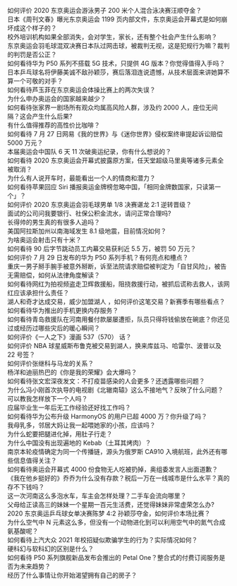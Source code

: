 如何评价 2020 东京奥运会游泳男子 200 米个人混合泳决赛汪顺夺金？  
日本《周刊文春》曝光东京奥运会 1199 页内部文件，东京奥运会开幕式是如何崩坏成这个样子的？  
校外培训机构如果全部消失，会对学生，家长，还有整个社会产生什么影响？  
东京奥运会羽毛球混双决赛日本队过网击球，被裁判无视，这是犯规行为嘛？裁判的判罚是否公正？  
如何看待华为 P50 系列不搭载 5G 技术，只提供 4G 版本？你觉得值得入手吗？  
日本乒乓球名将伊藤美诚不敌孙颖莎，赛后落泪连说遗憾，从技术层面来讲她算不算一个可敬的对手？  
如何看待芦玉菲在东京奥运会体操比赛上的两次失误？  
为什么申办奥运会的国家越来越少？  
如何看待张家界一剧场所有观众均属高风险人群，涉及约 2000 人，座位无间隔？这会产生什么后果?  
有什么值得推荐的高性价比咖啡？  
如何看待 7 月 27 日网易《我的世界》与《迷你世界》侵权案终审提起诉讼赔偿 5000 万元？  
本届奥运会中国队 6 天 11 次破奥运纪录，你有什么想说的？  
如何看待 2020 东京奥运会开幕式披露原方案，任天堂超级马里奥等诸多元素全被取消？  
为什么有人说开车时，最能看出一个人的情商和潜力？  
如何看待苹果回应 Siri 播报奥运金牌榜忽略中国，「相同金牌数国家，只读第一个」？  
如何评价 2020 东京奥运会羽毛球男单 1/8 决赛谌龙 2:1 逆转晋级？  
面试的公司问我要银行、社保公积金流水，请问正常合理吗?  
长得帅的男生真的有很多人追吗？  
美国阿拉斯加州以南海域发生 8.1 级地震，目前情况如何？  
为啥奥运会射击只有十米？  
如何看待 90 后字节跳动员工内幕交易获利近 5.5 万，被罚 50 万元？  
如何评价 7 月 29 日发布的华为 P50 系列手机？有何亮点和槽点？  
重庆一男子掰手腕手被意外掰断，诉至法院请求赔偿被判定为「自甘风险」，被告无需赔偿，如何从法律角度解读？  
如何看待网红为拍视频盗走卫辉救援船，阻挠救援行动，被抓后谎称去救人，该网红应该承担什么责任？  
湖人和奇才达成交易，威少加盟湖人 ，如何评价这笔交易？新赛季有哪些看点？  
如何看待华为推出的手机更换内存服务？  
如何看待青岛救援队在河南用餐付款屡屡遭拒，队员只得将钱偷放在碗底？你还见过或经历过哪些灾后的暖心瞬间？  
如何评价《一人之下》漫画 537（570） 话？  
如何评价 NBA 球星威斯布鲁克被交易到湖人，换来库兹马、哈雷尔、波普以及 22 号签？  
如何评价张继科与马龙的关系？  
杨洋和迪丽热巴的《你是我的荣耀》会大爆吗？  
如何看待张文宏深夜发文：不打疫苗感染的人会更多？还透露哪些问题？  
为什么冯小刚首次执导的电视剧《北辙南辕》这么不接地气？反映了什么问题？  
可以教我怎样放下一个人吗？  
应届毕业生一年后无工作经验还好找工作吗？  
如何看待华为公布升级 HarmonyOS 的用户已超 4000 万？你升级了吗？  
我母乳多，邻居大妈让我一起喂她家的小孩，应该吗？  
为什么蛇要把腿进化掉，用肚子行走？  
为什么中国没有出现遍地的 Kebab（土耳其烤肉）？  
南京本轮疫情确定为同一个传播链，源头为俄罗斯 CA910 入境航班，此外还有哪些信息值得关注？  
如何看待奥运会开幕式 4000 份食物无人吃被扔掉，奥组委发言人出面道歉？  
《我在他乡挺好的》乔乔为什么没有存款？税后一万在一线城市是什么水平？真的存不下钱吗？  
这一次河南这么多泡水车，车主会怎样处理？二手车会流向哪里？  
父母给正读高三的妹妹一个星期一百元生活费，还觉得妹妹非常虚荣怎么办?  
2020 东京奥运乒乓球女单决赛陈梦 4:2 孙颖莎夺金，如何评价本场比赛？  
为什么空气中 N 元素这么多，但没有一个动物进化到可以利用空气中的氮气合成氨基酸呢？  
如何看待上汽大众 2021 年校招疑似欺骗学生的行为？实际情况如何？  
硬科幻与软科幻的区别是什么？  
如何看待 P50 系列旗舰新品发布会推出的 Petal One？整合式的付费订阅服务是否为未来趋势？  
经历了什么事情让你开始渴望拥有自己的房子？  
